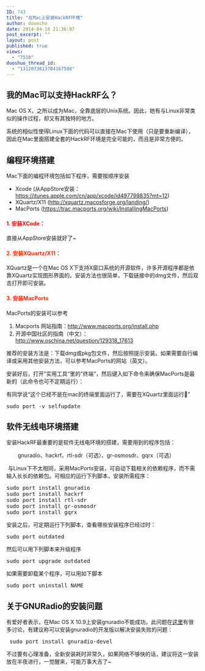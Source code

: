 ```yaml
---
ID: 743
title: "在Mac上安装HackRF环境"
author: dovecho
date: 2014-04-18 21:36:07
post_excerpt: ""
layout: post
published: true
views:
  - "7510"
duoshuo_thread_id:
  - "1312073613704167508"
---
```

<h2><strong>我的Mac可以支持HackRF么？</strong></h2>
Mac OS X，之所以成为Mac，全靠底层的Unix系统。因此，她有与Linux非常类似的操作过程，却又有其独特的地方。

系统的相似性使得Linux下面的代码可以直接在Mac下使用（只是要重新编译），因此在Mac里面搭建全套的HackRF环境是完全可能的，而且是非常方便的。<!--more-->
<h2>编程环境搭建</h2>
Mac下面的编程环境包括如下程序，需要按顺序安装
<ul>
	<li>Xcode (从AppStore安装：<a href="https://itunes.apple.com/cn/app/xcode/id497799835?mt=12">https://itunes.apple.com/cn/app/xcode/id497799835?mt=12</a>)</li>
	<li>XQuartz/X11 (<a href="http://xquartz.macosforge.org/landing/">http://xquartz.macosforge.org/landing/</a>)</li>
	<li>MacPorts (<a href="https://trac.macports.org/wiki/InstallingMacPorts">https://trac.macports.org/wiki/InstallingMacPorts</a>)</li>
</ul>
<h4><span style="color: #ff0000;">1. 安装XCode：</span></h4>
直接从AppStore安装就好了~
<h4 style="color: #ff2600;">2. 安装XQuartz/X11：</h4>
XQuartz是一个在Mac OS X下支持X窗口系统的开源软件，许多开源程序都是依靠XQuartz实现图形界面的。安装方法也很简单，下载链接中的dmg文件，然后双击打开即可安装。
<h4 style="color: #ff2600;">3. 安装MacPorts</h4>
MacPorts的安装可以参考
<ol>
	<li>Macports 网站指南：<a href="http://www.macports.org/install.php">http://www.macports.org/install.php</a></li>
	<li>开源中国社区的指南（中文）：<a href="http://www.oschina.net/question/129318_17613">http://www.oschina.net/question/129318_17613</a></li>
</ol>
推荐的安装方法是：下载dmg或pkg包文件，然后按照提示安装。如果需要自行编译或采用其他安装方法，可以参考MacPorts的网站（英文）。

安装好后，打开”实用工具“里的”终端“，然后键入如下命令来确保MacPorts是最新的（此命令也可不定期运行）：

有同学说“这个已经不是在mac的终端里面运行了，需要在XQuartz里面运行”
<pre>sudo port -v selfupdate</pre>
<h2>软件无线电环境搭建</h2>
安装HackRF最重要的是软件无线电环境的搭建，需要用到的程序包括：
<p style="padding-left: 30px;">gnuradio、hackrf、rtl-sdr（可选）、gr-osmosdr、gqrx（可选）</p>
 与Linux下不太相同，采用MacPorts安装，可自动下载相关的依赖程序，而不需输入长长的依赖包。可相应的运行下列脚本，安装所需程序：
<pre>sudo port install gnuradio
sudo port install hackrf
sudo port install rtl-sdr
sudo port install gr-osmosdr
sudo port install gqrx</pre>
安装之后，可定期运行下列脚本，查看哪些安装程序已经过时：
<pre>sudo port outdated</pre>
然后可以用下列脚本来升级程序
<pre>sudo port upgrade outdated</pre>
如果需要卸载某个程序，可以用如下脚本
<pre>sudo port uninstall NAME</pre>
<h2>关于GNURadio的安装问题</h2>
有爱好者表示，在Mac OS X 10.9上安装gnuradio不能成功，此问题在<a href="http://gnuradio.4.n7.nabble.com/Status-of-GNU-Radio-with-OSX-10-9-td44553.html">这里</a>有很多讨论，有建议称可以安装gnuradio的开发版以解决安装失败的问题：
<pre> sudo port install gnuradio-devel</pre>
不过要有心理准备，全新安装耗时非常久，如果网络不够快的话，建议将这一安装放在半夜进行，一觉醒来，可能万事大吉了~
